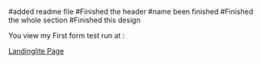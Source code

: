 #added readme file
#Finished the header
#name been finished
#Finished the whole section
#Finished this design


You view my First form test run  at :

<a href="https://formdesigned.netlify.app/" target="_blank">Landinglite Page</a>